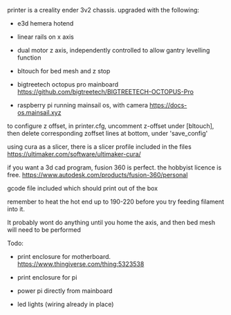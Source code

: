 printer is a creality ender 3v2 chassis.
upgraded with the following:

  * e3d hemera hotend

  * linear rails on x axis

  * dual motor z axis, independently controlled to allow gantry levelling function

  * bltouch for bed mesh and z stop

  * bigtreetech octopus pro mainboard 
    https://github.com/bigtreetech/BIGTREETECH-OCTOPUS-Pro

  * raspberry pi running mainsail os, with camera https://docs-os.mainsail.xyz


to configure z offset, in printer.cfg, uncomment z-offset under [bltouch], then delete corresponding zoffset lines at bottom, under 'save_config'

using cura as a slicer, there is a slicer profile included in the files
  https://ultimaker.com/software/ultimaker-cura/

if you want a 3d cad program, fusion 360 is perfect. the hobbyist licence is free. 
  https://www.autodesk.com/products/fusion-360/personal

gcode file included which should print out of the box

remember to heat the hot end up to 190-220 before you try feeding filament into it.

It probably wont do anything until you home the axis, and then bed mesh will need to be performed


Todo:

  * print enclosure for motherboard. 
    https://www.thingiverse.com/thing:5323538

  * print enclosure for pi

  * power pi directly from mainboard

  * led lights (wiring already in place)
